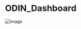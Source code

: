 # ODIN_Dashboard



![image](https://github.com/user-attachments/assets/543dd436-4c55-49c9-9593-aa23e3ca8326)
